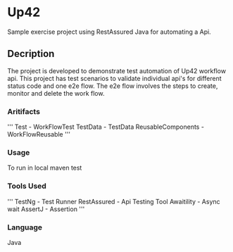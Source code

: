 # Up42
Sample exercise project using RestAssured Java for automating a Api.

## Decription
The project is developed to demonstrate test automation of Up42 workflow api. This project has test scenarios to validate individual api's for different status code and one e2e flow. The e2e flow involves the steps to create, monitor and delete the work flow.

### Aritifacts
'''
Test - WorkFlowTest
TestData - TestData
ReusableComponents - WorkFlowReusable
'''

### Usage
To run in local
  maven test

### Tools Used
'''
TestNg - Test Runner
RestAssured - Api Testing Tool
Awaitility - Async wait
AssertJ - Assertion
'''
### Language
Java

